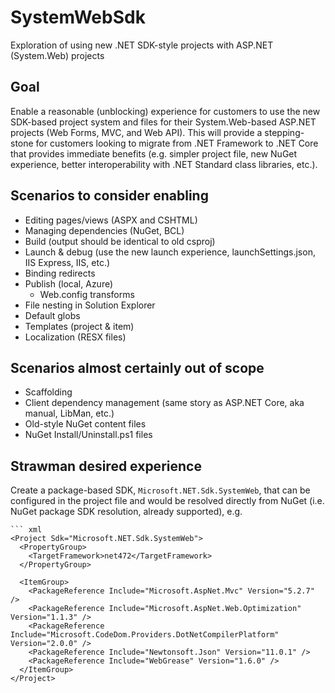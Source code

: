 # SystemWebSdk
 Exploration of using new .NET SDK-style projects with ASP.NET (System.Web) projects

## Goal
Enable a reasonable (unblocking) experience for customers to use the new SDK-based project system and files for their System.Web-based ASP.NET projects (Web Forms, MVC, and Web API). This will provide a stepping-stone for customers looking to migrate from .NET Framework to .NET Core that provides immediate benefits (e.g. simpler project file, new NuGet experience, better interoperability with .NET Standard class libraries, etc.).

## Scenarios to consider enabling
- Editing pages/views (ASPX and CSHTML)
- Managing dependencies (NuGet, BCL)
- Build (output should be identical to old csproj)
- Launch & debug (use the new launch experience, launchSettings.json, IIS Express, IIS, etc.)
- Binding redirects
- Publish (local, Azure)
  - Web.config transforms
- File nesting in Solution Explorer
- Default globs
- Templates (project & item)
- Localization (RESX files)
	
## Scenarios almost certainly out of scope
- Scaffolding
- Client dependency management (same story as ASP.NET Core, aka manual, LibMan, etc.)
- Old-style NuGet content files
- NuGet Install/Uninstall.ps1 files

## Strawman desired experience 
Create a package-based SDK, `Microsoft.NET.Sdk.SystemWeb`, that can be configured in the project file and would be resolved directly from NuGet (i.e. NuGet package SDK resolution, already supported), e.g.

    ``` xml
	<Project Sdk="Microsoft.NET.Sdk.SystemWeb">
	  <PropertyGroup>
	    <TargetFramework>net472</TargetFramework>
	  </PropertyGroup>
	  
	  <ItemGroup>
	    <PackageReference Include="Microsoft.AspNet.Mvc" Version="5.2.7" />
	    <PackageReference Include="Microsoft.AspNet.Web.Optimization" Version="1.1.3" />
	    <PackageReference Include="Microsoft.CodeDom.Providers.DotNetCompilerPlatform" Version="2.0.0" />
	    <PackageReference Include="Newtonsoft.Json" Version="11.0.1" />
	    <PackageReference Include="WebGrease" Version="1.6.0" />
	  </ItemGroup>
	</Project>
   ```
